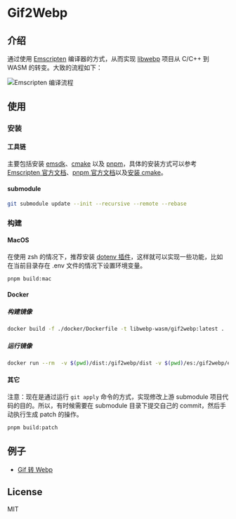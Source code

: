 # Gif2Webp

## 介绍

通过使用 [Emscripten](https://emscripten.org) 编译器的方式，从而实现 [libwebp](https://github.com/webmproject/libwebp) 项目从 C/C++ 到 WASM 的转变。大致的流程如下：

![Emscripten 编译流程](https://user-images.githubusercontent.com/8049878/189127696-bba0af00-d58d-42b3-b09e-9e15eb255731.png "Emscripten 编译流程")

## 使用

### 安装

#### 工具链

主要包括安装 [emsdk](https://github.com/emscripten-core/emsdk)、[cmake](https://cmake.org) 以及 [pnpm](https://pnpm.io)，具体的安装方式可以参考 [Emscripten 官方文档](https://emscripten.org/docs/getting_started/downloads.html)、[pnpm 官方文档](https://pnpm.io/installation)以及[安装 cmake](https://juejin.cn/post/6844904024433491982#heading-6)。

#### submodule

```bash
git submodule update --init --recursive --remote --rebase
```

### 构建

#### MacOS

在使用 zsh 的情况下，推荐安装 [dotenv 插件](https://github.com/ohmyzsh/ohmyzsh/tree/master/plugins/dotenv)，这样就可以实现一些功能，比如在当前目录存在 .env 文件的情况下设置环境变量。

```bash
pnpm build:mac
```

#### Docker

##### 构建镜像

```bash
docker build -f ./docker/Dockerfile -t libwebp-wasm/gif2webp:latest .
```

##### 运行镜像

```bash
docker run --rm  -v $(pwd)/dist:/gif2webp/dist -v $(pwd)/es:/gif2webp/es -v $(pwd)/lib:/gif2webp/lib libwebp-wasm/gif2webp:latest
```

#### 其它

注意：现在是通过运行 `git apply` 命令的方式，实现修改上游 submodule 项目代码的目的。所以，有时候需要在 submodule 目录下提交自己的 commit，然后手动执行生成 patch 的操作。

```bash
pnpm build:patch
```

## 例子

- [Gif 转 Webp](https://libwebp-wasm.github.io/gif2webp/example/)

## License

MIT
